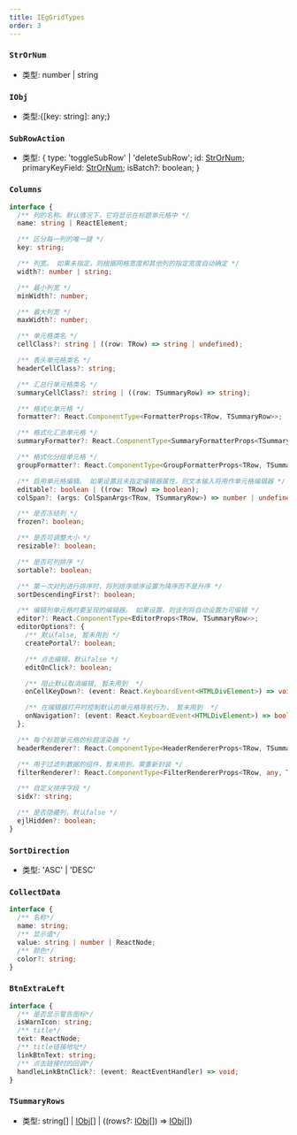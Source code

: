 ```yaml
---
title: IEgGridTypes
order: 3
---
```


### `StrOrNum`

- 类型: number | string

### `IObj`

- 类型:{[key: string]: any;}

### `SubRowAction`

- 类型: { type: 'toggleSubRow' | 'deleteSubRow'; id: [StrOrNum](#StrOrNum); primaryKeyField: [StrOrNum](#StrOrNum); isBatch?: boolean; }

### `Columns`

```ts
interface {
  /** 列的名称。默认情况下，它将显示在标题单元格中 */
  name: string | ReactElement;

  /** 区分每一列的唯一键 */
  key: string;

  /** 列宽。 如果未指定，则根据网格宽度和其他列的指定宽度自动确定 */
  width?: number | string;

  /** 最小列宽 */
  minWidth?: number;

  /** 最大列宽 */
  maxWidth?: number;

  /** 单元格类名 */
  cellClass?: string | ((row: TRow) => string | undefined);

  /** 表头单元格类名 */
  headerCellClass?: string;

  /** 汇总行单元格类名 */
  summaryCellClass?: string | ((row: TSummaryRow) => string);

  /** 格式化单元格 */
  formatter?: React.ComponentType<FormatterProps<TRow, TSummaryRow>>;

  /** 格式化汇总单元格 */
  summaryFormatter?: React.ComponentType<SummaryFormatterProps<TSummaryRow, TRow>>;

  /** 格式化分组单元格 */
  groupFormatter?: React.ComponentType<GroupFormatterProps<TRow, TSummaryRow>>;

  /** 启用单元格编辑。 如果设置且未指定编辑器属性，则文本输入将用作单元格编辑器 */
  editable?: boolean | ((row: TRow) => boolean);
  colSpan?: (args: ColSpanArgs<TRow, TSummaryRow>) => number | undefined;

  /** 是否冻结列 */
  frozen?: boolean;

  /** 是否可调整大小 */
  resizable?: boolean;

  /** 是否可列排序 */
  sortable?: boolean;

  /** 第一次对列进行排序时，将列排序顺序设置为降序而不是升序 */
  sortDescendingFirst?: boolean;

  /** 编辑列单元格时要呈现的编辑器。 如果设置，则该列将自动设置为可编辑 */
  editor?: React.ComponentType<EditorProps<TRow, TSummaryRow>>;
  editorOptions?: {
    /** 默认false, 暂未用到 */
    createPortal?: boolean;

    /** 点击编辑，默认false */
    editOnClick?: boolean;

    /** 阻止默认取消编辑, 暂未用到  */
    onCellKeyDown?: (event: React.KeyboardEvent<HTMLDivElement>) => void;

    /** 在编辑器打开时控制默认的单元格导航行为， 暂未用到  */
    onNavigation?: (event: React.KeyboardEvent<HTMLDivElement>) => boolean;
  };

  /** 每个标题单元格的标题渲染器 */
  headerRenderer?: React.ComponentType<HeaderRendererProps<TRow, TSummaryRow>>;

  /** 用于过滤列数据的组件，暂未用到，需重新封装 */
  filterRenderer?: React.ComponentType<FilterRendererProps<TRow, any, TSummaryRow>>;

  /** 自定义排序字段 */
  sidx?: string;

  /** 是否隐藏列，默认false */
  ejlHidden?: boolean;
}
```

### `SortDirection`

- 类型: 'ASC' | 'DESC'

### `CollectData`

```ts
interface {
  /** 名称*/
  name: string;
  /** 显示值*/
  value: string | number | ReactNode;
  /** 颜色*/
  color?: string;
}
```

### `BtnExtraLeft`

```ts
interface {
  /** 是否显示警告图标*/
  isWarnIcon: string;
  /** title*/
  text: ReactNode;
  /** title链接地址*/
  linkBtnText: string;
  /** 点击链接时的回调*/
  handleLinkBtnClick?: (event: ReactEventHandler) => void;
}
```

### `TSummaryRows`

- 类型: string[] | [IObj](#IObj)[] | ((rows?: [IObj](./ieg-grid-types#IObj)[]) => [IObj](./ieg-grid-types#IObj)[])
